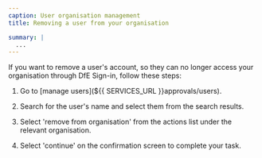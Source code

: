 ```yaml
---
caption: User organisation management
title: Removing a user from your organisation

summary: |
  ...
---
```


If you want to remove a user's account, so they can no longer access your organisation through DfE Sign-in, follow these steps:

1. Go to [manage users](${{ SERVICES_URL }}approvals/users).

2. Search for the user's name and select them from the search results.

3. Select 'remove from organisation' from the actions list under the relevant organisation.

4. Select 'continue' on the confirmation screen to complete your task.
